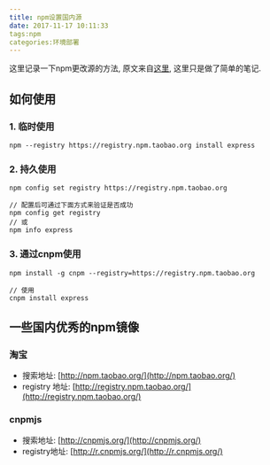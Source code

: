 ```yaml
---
title: npm设置国内源
date: 2017-11-17 10:11:33
tags:npm
categories:环境部署
---
```


这里记录一下npm更改源的方法, 原文来自[这里](http://riny.net/2014/cnpm), 这里只是做了简单的笔记.  

## 如何使用

### 1. 临时使用
`npm --registry https://registry.npm.taobao.org install express`

### 2. 持久使用
```
npm config set registry https://registry.npm.taobao.org

// 配置后可通过下面方式来验证是否成功
npm config get registry
// 或
npm info express
```

### 3. 通过cnpm使用
```
npm install -g cnpm --registry=https://registry.npm.taobao.org

// 使用
cnpm install express
```

## 一些国内优秀的npm镜像

### 淘宝

* 搜索地址: [http://npm.taobao.org/](http://npm.taobao.org/)
* registry 地址: [http://registry.npm.taobao.org/](http://registry.npm.taobao.org/)

### cnpmjs

* 搜索地址: [http://cnpmjs.org/](http://cnpmjs.org/)
* registry地址: [http://r.cnpmjs.org/](http://r.cnpmjs.org/)
